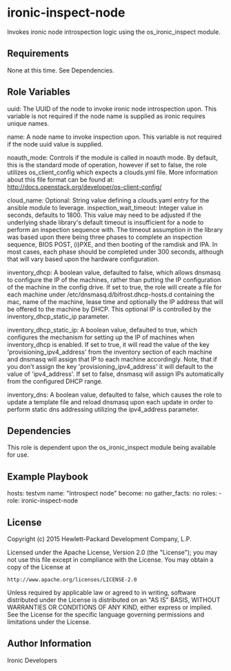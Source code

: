 ironic-inspect-node
===================

Invokes ironic node introspection logic using the os_ironic_inspect module.

Requirements
------------

None at this time.  See Dependencies.

Role Variables
--------------

uuid: The UUID of the node to invoke ironic node introspection upon.
      This variable is not required if the node name is supplied as
      ironic requires unique names.

name: A node name to invoke inspection upon.  This variable is not
      required if the node uuid value is supplied.

noauth_mode: Controls if the module is called in noauth mode.
             By default, this is the standard mode of operation,
             however if set to false, the role utilizes os_client_config
             which expects a clouds.yml file.  More information about
             this file format can be found at:
             http://docs.openstack.org/developer/os-client-config/

cloud_name: Optional: String value defining a clouds.yaml entry for
            the ansible module to leverage.
inspection_wait_timeout: Integer value in seconds, defaults to 1800.
                         This value may need to be adjusted if the underlying
                         shade library's default timeout is insufficient for
                         a node to perform an inspection sequence with.
                         The timeout assumption in the library was
                         based upon there being three phases to complete
                         an inspection sequence, BIOS POST, (i)PXE,
                         and then booting of the ramdisk and IPA.
                         In most cases, each phase should be completed
                         under 300 seconds, although that will vary based
                         upon the hardware configuration.

inventory_dhcp: A boolean value, defaulted to false, which allows dnsmasq
                to configure the IP of the machines, rather than putting
                the IP configuration of the machine in the config drive.
                If set to true, the role will create a file for each machine
                under /etc/dnsmasq.d/bifrost.dhcp-hosts.d containing the mac,
                name of the machine, lease time and optionally the IP address
                that will be offered to the machine by DHCP.
                This optional IP is controlled by the inventory_dhcp_static_ip
                parameter.

inventory_dhcp_static_ip: A boolean value, defaulted to true, which configures
                          the mechanism for setting up the IP of machines when
                          inventory_dhcp is enabled.
                          If set to true, it will read the value of the key
                          'provisioning_ipv4_address' from the inventory section
                          of each machine and dnsmasq will assign that IP to each
                          machine accordingly. Note, that if you don't assign
                          the key 'provisioning_ipv4_address' it will default
                          to the value of 'ipv4_address'.
                          If set to false, dnsmasq will assign IPs
                          automatically from the configured DHCP range.

inventory_dns: A boolean value, defaulted to false, which causes the role
               to update a template file and reload dnsmasq upon each update
               in order to perform static dns addressing utilizing the
               ipv4_address parameter.

Dependencies
------------

This role is dependent upon the os_ironic_inspect module being
available for use.

Example Playbook
----------------

hosts: testvm
  name: "Introspect node"
  become: no
  gather_facts: no
  roles:
    - role: ironic-inspect-node

License
-------

Copyright (c) 2015 Hewlett-Packard Development Company, L.P.

Licensed under the Apache License, Version 2.0 (the "License");
you may not use this file except in compliance with the License.
You may obtain a copy of the License at

    http://www.apache.org/licenses/LICENSE-2.0

Unless required by applicable law or agreed to in writing, software
distributed under the License is distributed on an "AS IS" BASIS,
WITHOUT WARRANTIES OR CONDITIONS OF ANY KIND, either express or implied.
See the License for the specific language governing permissions and
limitations under the License.

Author Information
------------------

Ironic Developers
